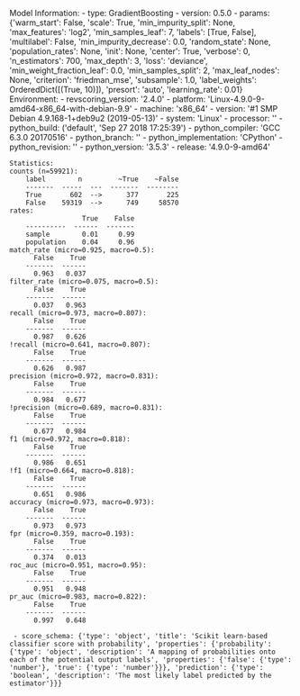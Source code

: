 Model Information:
	 - type: GradientBoosting
	 - version: 0.5.0
	 - params: {'warm_start': False, 'scale': True, 'min_impurity_split': None, 'max_features': 'log2', 'min_samples_leaf': 7, 'labels': [True, False], 'multilabel': False, 'min_impurity_decrease': 0.0, 'random_state': None, 'population_rates': None, 'init': None, 'center': True, 'verbose': 0, 'n_estimators': 700, 'max_depth': 3, 'loss': 'deviance', 'min_weight_fraction_leaf': 0.0, 'min_samples_split': 2, 'max_leaf_nodes': None, 'criterion': 'friedman_mse', 'subsample': 1.0, 'label_weights': OrderedDict([(True, 10)]), 'presort': 'auto', 'learning_rate': 0.01}
	Environment:
	 - revscoring_version: '2.4.0'
	 - platform: 'Linux-4.9.0-9-amd64-x86_64-with-debian-9.9'
	 - machine: 'x86_64'
	 - version: '#1 SMP Debian 4.9.168-1+deb9u2 (2019-05-13)'
	 - system: 'Linux'
	 - processor: ''
	 - python_build: ('default', 'Sep 27 2018 17:25:39')
	 - python_compiler: 'GCC 6.3.0 20170516'
	 - python_branch: ''
	 - python_implementation: 'CPython'
	 - python_revision: ''
	 - python_version: '3.5.3'
	 - release: '4.9.0-9-amd64'
	
	Statistics:
	counts (n=59921):
		label        n         ~True    ~False
		-------  -----  ---  -------  --------
		True       602  -->      377       225
		False    59319  -->      749     58570
	rates:
		              True    False
		----------  ------  -------
		sample        0.01     0.99
		population    0.04     0.96
	match_rate (micro=0.925, macro=0.5):
		  False    True
		-------  ------
		  0.963   0.037
	filter_rate (micro=0.075, macro=0.5):
		  False    True
		-------  ------
		  0.037   0.963
	recall (micro=0.973, macro=0.807):
		  False    True
		-------  ------
		  0.987   0.626
	!recall (micro=0.641, macro=0.807):
		  False    True
		-------  ------
		  0.626   0.987
	precision (micro=0.972, macro=0.831):
		  False    True
		-------  ------
		  0.984   0.677
	!precision (micro=0.689, macro=0.831):
		  False    True
		-------  ------
		  0.677   0.984
	f1 (micro=0.972, macro=0.818):
		  False    True
		-------  ------
		  0.986   0.651
	!f1 (micro=0.664, macro=0.818):
		  False    True
		-------  ------
		  0.651   0.986
	accuracy (micro=0.973, macro=0.973):
		  False    True
		-------  ------
		  0.973   0.973
	fpr (micro=0.359, macro=0.193):
		  False    True
		-------  ------
		  0.374   0.013
	roc_auc (micro=0.951, macro=0.95):
		  False    True
		-------  ------
		  0.951   0.948
	pr_auc (micro=0.983, macro=0.822):
		  False    True
		-------  ------
		  0.997   0.648
	
	 - score_schema: {'type': 'object', 'title': 'Scikit learn-based classifier score with probability', 'properties': {'probability': {'type': 'object', 'description': 'A mapping of probabilities onto each of the potential output labels', 'properties': {'false': {'type': 'number'}, 'true': {'type': 'number'}}}, 'prediction': {'type': 'boolean', 'description': 'The most likely label predicted by the estimator'}}}

